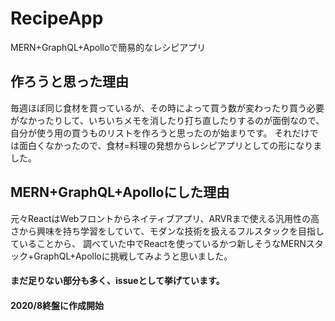# RecipeApp
MERN+GraphQL+Apolloで簡易的なレシピアプリ

## 作ろうと思った理由
毎週ほぼ同じ食材を買っているが、その時によって買う数が変わったり買う必要がなかったりして、いちいちメモを消したり打ち直したりするのが面倒なので、自分が使う用の買うものリストを作ろうと思ったのが始まりです。
それだけでは面白くなかったので、食材=料理の発想からレシピアプリとしての形になりました。

## MERN+GraphQL+Apolloにした理由
元々ReactはWebフロントからネイティブアプリ、ARVRまで使える汎用性の高さから興味を持ち学習をしていて、モダンな技術を扱えるフルスタックを目指していることから、
調べていた中でReactを使っているかつ新しそうなMERNスタック+GraphQL+Apolloに挑戦してみようと思いました。

#### まだ足りない部分も多く、issueとして挙げています。

#### 2020/8終盤に作成開始
